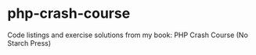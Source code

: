 # php-crash-course
Code listings and exercise solutions from my book: PHP Crash Course (No Starch Press)
